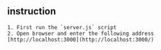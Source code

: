## instruction
    1. First run the `server.js` script
    2. Open browser and enter the following address  [http://localhost:3000](http://localhost:3000/)